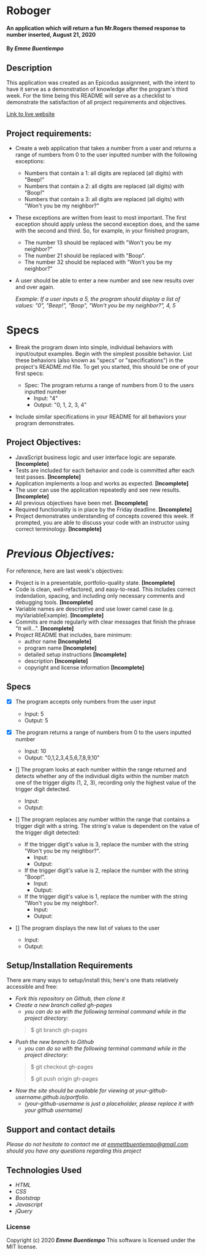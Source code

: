 # __Roboger__

#### __An application which will return a fun Mr.Rogers themed response to number inserted, August 21, 2020__

#### By _**Emme Buentiempo**_

## Description

This application was created as an Epicodus assignment, with the intent to have it serve as a demonstration of knowledge after the program's third week. For the time being this README will serve as a checklist to demonstrate the satisfaction of all project requirements and objectives. 

[Link to live website](http://3emme.github.io/roboger/)

## Project requirements:

  * Create a web application that takes a number from a user and returns a range of numbers from 0 to the user inputted number with the following exceptions:

    * Numbers that contain a 1: all digits are replaced (all digits) with "Beep!"
    * Numbers that contain a 2: all digits are replaced (all digits) with "Boop!"
    * Numbers that contain a 3: all digits are replaced (all digits) with "Won't you be my neighbor?"

  * These exceptions are written from least to most important. The first exception should apply unless the second exception does, and the same with the second and third. So, for example, in your finished program,

    * The number 13 should be replaced with "Won't you be my neighbor?"
    * The number 21 should be replaced with "Boop".
    * The number 32 should be replaced with "Won't you be my neighbor?"
  * A user should be able to enter a new number and see new results over and over again.

    _Example: If a user inputs a 5, the program should display a list of values: "0", "Beep!", "Boop", "Won't you be my neighbor?", 4, 5_

# Specs
  * Break the program down into simple, individual behaviors with input/output examples. Begin with the simplest possible behavior. List these behaviors (also known as "specs" or "specifications") in the project's README.md file. To get you started, this should be one of your first specs:

    * Spec: The program returns a range of numbers from 0 to the users inputted number
      * Input: "4"
      * Output: "0, 1, 2, 3, 4"
  * Include similar specifications in your README for all behaviors your program demonstrates.

## Project Objectives:

  * JavaScript business logic and user interface logic are separate. **[Incomplete]**
  * Tests are included for each behavior and code is committed after each test passes. **[Incomplete]**
  * Application implements a loop and works as expected. **[Incomplete]**
  * The user can use the application repeatedly and see new results. **[Incomplete]**
  * All previous objectives have been met. **[Incomplete]**
  * Required functionality is in place by the Friday deadline. **[Incomplete]**
  * Project demonstrates understanding of concepts covered this week. If prompted, you are able to discuss your code with an instructor using correct terminology. **[Incomplete]**

  # _Previous Objectives:_

For reference, here are last week's objectives:

  * Project is in a presentable, portfolio-quality state. **[Incomplete]**
  * Code is clean, well-refactored, and easy-to-read. This includes correct indendation, spacing, and including only necessary comments and debugging tools. **[Incomplete]**
  * Variable names are descriptive and use lower camel case (e.g. myVariableExample). **[Incomplete]**
  * Commits are made regularly with clear messages that finish the phrase "It will…". **[Incomplete]**
  * Project README that includes, bare minimum:
    * author name **[Incomplete]**
    * program name **[Incomplete]**
    * detailed setup instructions **[Incomplete]**
    * description **[Incomplete]**
    * copyright and license information **[Incomplete]**

## Specs
* [X] The program accepts only numbers from the user input
  * Input: 5
  * Output: 5

* [X] The program returns a range of numbers from 0 to the users inputted number
  * Input: 10
  * Output: "0,1,2,3,4,5,6,7,8,9,10"

* [] The program looks at each number within the range returned and detects whether any of the individual digits within the number match one of the trigger digits (1, 2, 3), recording only the highest value of the trigger digit detected.
  * Input: 
  * Output:

* [] The program replaces any number within the range that contains a trigger digit with a string. The string's value is dependent on the value of the trigger digit detected:
  * If the trigger digit's value is 3, replace the number with the string "Won't you be my neighbor?".
    * Input: 
    * Output:
  * If the trigger digit's value is 2, replace the number with the string "Boop!".
    * Input: 
    * Output:
  * If the trigger digit's value is 1, replace the number with the string "Won't you be my neighbor?.
    * Input: 
    * Output:

* [] The program displays the new list of values to the user
  * Input: 
  * Output:

## Setup/Installation Requirements

There are many ways to setup/install this; here's one thats relatively accessible and free:
* _Fork this repository on Github, then clone it_
* _Create a new branch called gh-pages_
  * _you can do so with the following terminal command while in the project directory:_
  >$ git branch gh-pages
* _Push the new branch to Github_
  * _you can do so with the following terminal command while in the project directory:_
  >$ git checkout gh-pages
  >
  >$ git push origin gh-pages
* _Now the site should be available for viewing at your-github-username.github.io/portfolio._
  * _(your-github-username is just a placeholder, please replace it with your github username)_

## Support and contact details

_Please do not hesitate to contact me at emmettbuentiempo@gmail.com should you have any questions regarding this project_

## Technologies Used

* _HTML_
* _CSS_
* _Bootstrap_
* _Javascript_
* _jQuery_

### License

Copyright (c) 2020 **_Emme Buentiempo_**
This software is licensed under the MIT license.